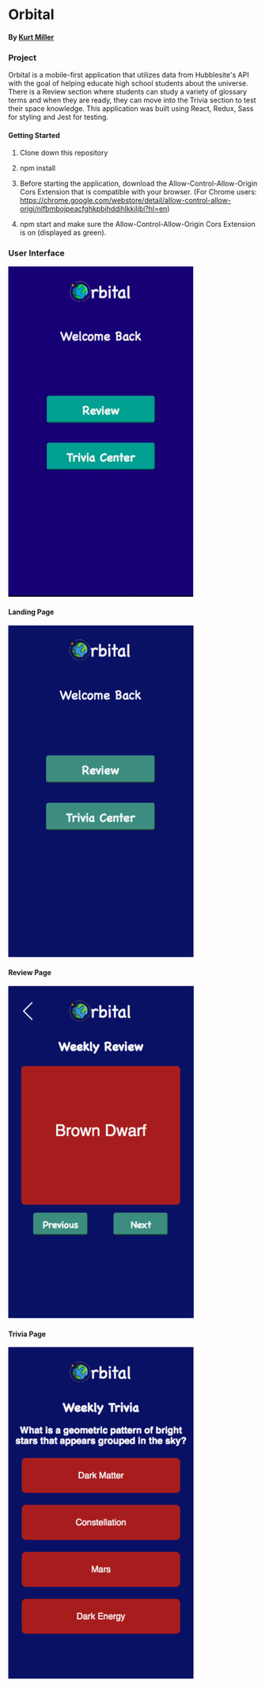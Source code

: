 # Orbital

#### By <a href="https://github.com/kmiller9393">Kurt Miller</a>

### Project

Orbital is a mobile-first application that utilizes data from Hubblesite's API with the goal of helping educate high school students about the universe. There is a Review section where students can study a variety of glossary terms and when they are ready, they can move into the Trivia section to test their space knowledge. This application was built using React, Redux, Sass for styling and Jest for testing.

#### Getting Started

1. Clone down this repository

2. npm install

3. Before starting the application, download the Allow-Control-Allow-Origin Cors Extension that is compatible with your browser.
   (For Chrome users: https://chrome.google.com/webstore/detail/allow-control-allow-origi/nlfbmbojpeacfghkpbjhddihlkkiljbi?hl=en)

4. npm start and make sure the Allow-Control-Allow-Origin Cors Extension is on (displayed as green).

### User Interface

![](src/images/orbital-demo.gif)

#### Landing Page

<img src="src/images/landing-page.png" width="375" />

#### Review Page

<img src="src/images/review-page.png" width="375" />

#### Trivia Page

<img src="src/images/trivia-page.png" width="375" />
